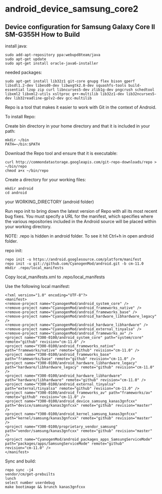 android_device_samsung_core2
============================

Device configuration for Samsung Galaxy Core II SM-G355H
How to Build
---------------
install java:

    sudo add-apt-repository ppa:webupd8team/java
    sudo apt-get update
    sudo apt-get install oracle-java6-installer

needed packages:

    sudo apt-get install lib32z1 git-core gnupg flex bison gperf libsdl1.2-dev libesd0-dev libwxgtk2.8-dev squashfs-tools build-essential lzop zip curl libncurses5-dev zlib1g-dev pngcrush schedtool libxml2 libxml2-utils xsltproc g++-multilib lib32z1-dev lib32ncurses5-dev lib32readline-gplv2-dev gcc-multilib

Repo is a tool that makes it easier to work with Git in the context of Android.

To install Repo:

 

   Create bin directory in your home directory and that it is included in your path:

    mkdir ~/bin
    PATH=~/bin:$PATH
    
   Download the Repo tool and ensure that it is executable:

    curl http://commondatastorage.googleapis.com/git-repo-downloads/repo > ~/bin/repo
    chmod a+x ~/bin/repo
    
   Create a directory for your working files:

    mkdir android
    cd android
    
your WORKING_DIRECTORY (android folder)

Run repo init to bring down the latest version of Repo with all its most recent bug fixes. You must specify a URL for the manifest, which specifies where the various repositories included in the Android source will be placed within your working directory.

NOTE:
.repo is hidden in android folder. To see it hit Ctrl+h in open android folder.

repo init:

    repo init -u https://android.googlesource.com/platform/manifest
    repo init -u git://github.com/CyanogenMod/android.git -b cm-11.0
    mkdir .repo/local_manifests
    
Copy local_manifests.xml to .repo/local_manifests

Use the following local manifest:

    <?xml version="1.0" encoding="UTF-8"?>
    <manifest>
    <remove-project name="CyanogenMod/android_system_core" />
    <remove-project name="CyanogenMod/android_frameworks_native" />
    <remove-project name="CyanogenMod/android_frameworks_base" />
    <remove-project name="CyanogenMod/android_hardware_libhardware_legacy" />
    <remove-project name="CyanogenMod/android_hardware_libhardware" />
    <remove-project name="CyanogenMod/android_external_tinyalsa" />
    <remove-project name="CyanogenMod/android_frameworks_av" />
    <project name="Y300-0100/android_system_core" path="system/core" remote="github" revision="cm-11.0" />
    <project name="Y300-0100/android_frameworks_native" path="frameworks/native" remote="github" revision="cm-11.0" />
    <project name="Y300-0100/android_frameworks_base" path="frameworks/base" remote="github" revision="cm-11.0" />
    <project name="Y300-0100/android_hardware_libhardware_legacy" path="hardware/libhardware_legacy" remote="github" revision="cm-11.0" />
    <project name="Y300-0100/android_hardware_libhardware" path="hardware/libhardware" remote="github" revision="cm-11.0" />
    <project name="Y300-0100/android_external_tinyalsa" path="external/tinyalsa" remote="github" revision="cm-11.0" />
    <project name="Y300-0100/android_frameworks_av" path="frameworks/av" remote="github" revision="cm-11.0" />
    <project name="Y300-0100/android_device_samsung_kanas3gnfcxx" path="device/samsung/kanas3gnfcxx" remote="github" revision="master" />
    <project name="Y300-0100/android_kernel_samsung_kanas3gnfcxx" path="kernel/samsung/kanas3gnfcxx" remote="github" revision="master" />
    <project name="Y300-0100/proprietary_vendor_samsung" path="vendor/samsung/kanas3gnfcxx" remote="github" revision="master" />
    <project name="CyanogenMod/android_packages_apps_SamsungServiceMode" path="packages/apps/SamsungServiceMode" remote="github"     revision="cm-11.0" />
    </manifest>


Sync and build:

    repo sync -j4
    vendor/cm/get-prebuilts
    lunch
    select number userdebug
    make bootimage && brunch kanas3gnfcxx

